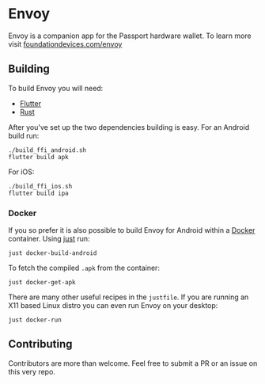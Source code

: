 <!--
SPDX-FileCopyrightText: 2022 Foundation Devices Inc.

SPDX-License-Identifier: GPL-3.0-or-later
-->

# Envoy
Envoy is a companion app for the Passport hardware wallet. To learn more visit [foundationdevices.com/envoy](https://foundationdevices.com/envoy/)

## Building

To build Envoy you will need:
- [Flutter](https://docs.flutter.dev/get-started/install)
- [Rust](https://www.rust-lang.org/tools/install)

After you've set up the two dependencies building is easy. For an Android build run:
````
./build_ffi_android.sh
flutter build apk
````

For iOS:
````
./build_ffi_ios.sh
flutter build ipa
````

### Docker

If you so prefer it is also possible to build Envoy for Android within a [Docker](https://docs.docker.com/engine/install/) container. Using [just](https://github.com/casey/just) run:
````
just docker-build-android
````
To fetch the compiled `.apk` from the container:
````
just docker-get-apk
````

There are many other useful recipes in the `justfile`. If you are running an X11 based Linux distro you can even run Envoy on your desktop:
````
just docker-run
````

## Contributing

Contributors are more than welcome. Feel free to submit a PR or an issue on this very repo.
